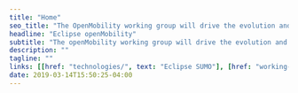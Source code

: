 ```yaml
---
title: "Home"
seo_title: "The OpenMobility working group will drive the evolution and broad adoption of mobility modelling and simulation technologies"
headline: "Eclipse openMobility"
subtitle: "The openMobility working group will drive the evolution and broad adoption of mobility modelling and simulation technologies."
description: ""
tagline: ""
links: [[href: "technologies/", text: "Eclipse SUMO"], [href: "working-group/become-a-member", text: "Become a Member"]]
date: 2019-03-14T15:50:25-04:00
---
```

